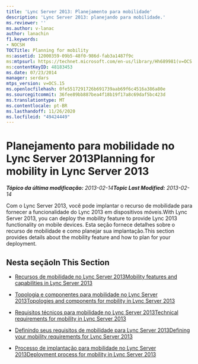 ```yaml
---
title: 'Lync Server 2013: Planejamento para mobilidade'
description: 'Lync Server 2013: planejando para mobilidade.'
ms.reviewer: ''
ms.author: v-lanac
author: lanachin
f1.keywords:
- NOCSH
TOCTitle: Planning for mobility
ms:assetid: 12000359-09b5-48f0-986d-fab3a1487f9c
ms:mtpsurl: https://technet.microsoft.com/en-us/library/Hh689981(v=OCS.15)
ms:contentKeyID: 48183453
ms.date: 07/23/2014
manager: serdars
mtps_version: v=OCS.15
ms.openlocfilehash: 0fe5517291726b691739aab69f6c4516a386a80e
ms.sourcegitcommit: 36fee89bb887bea4f18b19f17a8c69daf5bc423d
ms.translationtype: MT
ms.contentlocale: pt-BR
ms.lasthandoff: 11/26/2020
ms.locfileid: "49424449"
---
```

# <a name="planning-for-mobility-in-lync-server-2013"></a><span data-ttu-id="9b0a6-103">Planejamento para mobilidade no Lync Server 2013</span><span class="sxs-lookup"><span data-stu-id="9b0a6-103">Planning for mobility in Lync Server 2013</span></span>

<div data-xmlns="http://www.w3.org/1999/xhtml">

<div class="topic" data-xmlns="http://www.w3.org/1999/xhtml" data-msxsl="urn:schemas-microsoft-com:xslt" data-cs="https://msdn.microsoft.com/">

<div data-asp="https://msdn2.microsoft.com/asp">



</div>

<div id="mainSection">

<div id="mainBody"><span data-ttu-id="9b0a6-104">

<span> </span></span><span class="sxs-lookup"><span data-stu-id="9b0a6-104">

<span> </span></span></span>

<span data-ttu-id="9b0a6-105">_**Tópico da última modificação:** 2013-02-14_</span><span class="sxs-lookup"><span data-stu-id="9b0a6-105">_**Topic Last Modified:** 2013-02-14_</span></span>

<span data-ttu-id="9b0a6-106">Com o Lync Server 2013, você pode implantar o recurso de mobilidade para fornecer a funcionalidade do Lync 2013 em dispositivos móveis.</span><span class="sxs-lookup"><span data-stu-id="9b0a6-106">With Lync Server 2013, you can deploy the mobility feature to provide Lync 2013 functionality on mobile devices.</span></span> <span data-ttu-id="9b0a6-107">Esta seção fornece detalhes sobre o recurso de mobilidade e como planejar sua implantação.</span><span class="sxs-lookup"><span data-stu-id="9b0a6-107">This section provides details about the mobility feature and how to plan for your deployment.</span></span>

<div>

## <a name="in-this-section"></a><span data-ttu-id="9b0a6-108">Nesta seção</span><span class="sxs-lookup"><span data-stu-id="9b0a6-108">In This Section</span></span>

  - [<span data-ttu-id="9b0a6-109">Recursos de mobilidade no Lync Server 2013</span><span class="sxs-lookup"><span data-stu-id="9b0a6-109">Mobility features and capabilities in Lync Server 2013</span></span>](lync-server-2013-mobility-features-and-capabilities.md)

  - [<span data-ttu-id="9b0a6-110">Topologia e componentes para mobilidade no Lync Server 2013</span><span class="sxs-lookup"><span data-stu-id="9b0a6-110">Topologies and components for mobility in Lync Server 2013</span></span>](lync-server-2013-topologies-and-components-for-mobility.md)

  - [<span data-ttu-id="9b0a6-111">Requisitos técnicos para mobilidade no Lync Server 2013</span><span class="sxs-lookup"><span data-stu-id="9b0a6-111">Technical requirements for mobility in Lync Server 2013</span></span>](lync-server-2013-technical-requirements-for-mobility.md)

  - [<span data-ttu-id="9b0a6-112">Definindo seus requisitos de mobilidade para Lync Server 2013</span><span class="sxs-lookup"><span data-stu-id="9b0a6-112">Defining your mobility requirements for Lync Server 2013</span></span>](lync-server-2013-defining-your-mobility-requirements.md)

  - [<span data-ttu-id="9b0a6-113">Processo de implantação para mobilidade no Lync Server 2013</span><span class="sxs-lookup"><span data-stu-id="9b0a6-113">Deployment process for mobility in Lync Server 2013</span></span>](lync-server-2013-deployment-process-for-mobility.md)

<span data-ttu-id="9b0a6-114"></div>

</div>

<span> </span>

</div>

</div>

</span><span class="sxs-lookup"><span data-stu-id="9b0a6-114"></div>

</div>

<span> </span>

</div>

</div>

</span></span></div>

